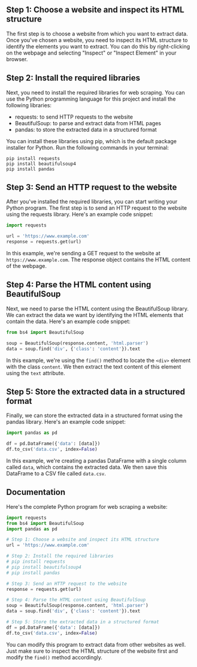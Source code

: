 ## Step 1: Choose a website and inspect its HTML structure

The first step is to choose a website from which you want to extract data. Once you've chosen a website, you need to inspect its HTML structure to identify the elements you want to extract. You can do this by right-clicking on the webpage and selecting "Inspect" or "Inspect Element" in your browser.

## Step 2: Install the required libraries

Next, you need to install the required libraries for web scraping. You can use the Python programming language for this project and install the following libraries:

- requests: to send HTTP requests to the website
- BeautifulSoup: to parse and extract data from HTML pages
- pandas: to store the extracted data in a structured format

You can install these libraries using pip, which is the default package installer for Python. Run the following commands in your terminal:

```
pip install requests
pip install beautifulsoup4
pip install pandas
```

## Step 3: Send an HTTP request to the website

After you've installed the required libraries, you can start writing your Python program. The first step is to send an HTTP request to the website using the requests library. Here's an example code snippet:

```python
import requests

url = 'https://www.example.com'
response = requests.get(url)
```

In this example, we're sending a GET request to the website at `https://www.example.com`. The response object contains the HTML content of the webpage.

## Step 4: Parse the HTML content using BeautifulSoup

Next, we need to parse the HTML content using the BeautifulSoup library. We can extract the data we want by identifying the HTML elements that contain the data. Here's an example code snippet:

```python
from bs4 import BeautifulSoup

soup = BeautifulSoup(response.content, 'html.parser')
data = soup.find('div', {'class': 'content'}).text
```

In this example, we're using the `find()` method to locate the `<div>` element with the class `content`. We then extract the text content of this element using the `text` attribute.

## Step 5: Store the extracted data in a structured format

Finally, we can store the extracted data in a structured format using the pandas library. Here's an example code snippet:

```python
import pandas as pd

df = pd.DataFrame({'data': [data]})
df.to_csv('data.csv', index=False)
```

In this example, we're creating a pandas DataFrame with a single column called `data`, which contains the extracted data. We then save this DataFrame to a CSV file called `data.csv`.

## Documentation

Here's the complete Python program for web scraping a website:

```python
import requests
from bs4 import BeautifulSoup
import pandas as pd

# Step 1: Choose a website and inspect its HTML structure
url = 'https://www.example.com'

# Step 2: Install the required libraries
# pip install requests
# pip install beautifulsoup4
# pip install pandas

# Step 3: Send an HTTP request to the website
response = requests.get(url)

# Step 4: Parse the HTML content using BeautifulSoup
soup = BeautifulSoup(response.content, 'html.parser')
data = soup.find('div', {'class': 'content'}).text

# Step 5: Store the extracted data in a structured format
df = pd.DataFrame({'data': [data]})
df.to_csv('data.csv', index=False)
```

You can modify this program to extract data from other websites as well. Just make sure to inspect the HTML structure of the website first and modify the `find()` method accordingly.